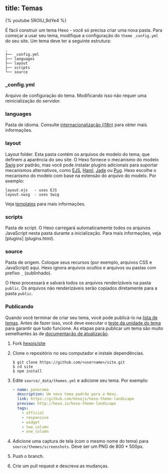 title: Temas
---

{% youtube 5ROIU_9dYe4 %}

É fácil construir um tema Hexo - você só precisa criar uma nova pasta. Para começar a usar seu tema, modifique a configuração do `theme` `_config.yml` do seu site. Um tema deve ter a seguinte estrutura:

``` plain
.
├── _config.yml
├── languages
├── layout
├── scripts
└── source
```

### _config.yml

Arquivo de configuração do tema. Modificando isso não requer uma reinicialização do servidor.

### languages

Pasta de idioma. Consulte [internacionalização (i18n)](internationalization.html) para obter mais informações.

### layout

Layout folder. Esta pasta contém os arquivos de modelo do tema, que definem a aparência do seu site. O Hexo fornece o mecanismo do modelo [Swig] por padrão, mas você pode instalar plugins adicionais para suportar mecanismos alternativos, como [EJS], [Haml], [Jade] ou [Pug]. Hexo escolhe o mecanismo do modelo com base na extensão do arquivo do modelo. Por exemplo:

``` plain
layout.ejs   - uses EJS
layout.swig  - uses Swig
```

Veja [templates](templates.html) para mais informações.

### scripts

Pasta de script. O Hexo carregará automaticamente todos os arquivos JavaScript nesta pasta durante a inicialização. Para mais informações, veja [plugins] (plugins.html).

### source

Pasta de origem. Coloque seus recursos (por exemplo, arquivos CSS e JavaScript) aqui. Hexo ignora arquivos ocultos e arquivos ou pastas com prefixo `_` (sublinhado).

O Hexo processará e salvará todos os arquivos renderizáveis na pasta `public`. Os arquivos não renderizáveis serão copiados diretamente para a pasta `public`.

### Publicando

Quando você terminar de criar seu tema, você pode publicá-lo na [lista de temas](/themes). Antes de fazer isso, você deve executar o [teste da unidade do tema](https://github.com/hexojs/hexo-theme-unit-test) para garantir que tudo funcione. As etapas para publicar um tema são muito semelhantes às de [documentação de atualização](contributing.html#Updating_Documentation).

1. Fork [hexojs/site]
2. Clone o repositório no seu computador e instale dependências.

    ```shell
    $ git clone https://github.com/<username>/site.git
    $ cd site
    $ npm install
    ```

3. Edite `source/_data/themes.yml` e adicione seu tema. Por exemplo:

    ```yaml
    - name: panorama
      description: Um novo tema padrão para a Hexo.
      link: https://github.com/hexojs/hexo-theme-landscape
      preview: http://hexo.io/hexo-theme-landscape
      tags:
        - official
        - responsive
        - widget
        - two_column
        - one_column
    ```

4. Adicione uma captura de tela (com o mesmo nome do tema) para `source/themes/screenshots`.  Deve ser um PNG de 800 * 500px.
5. Push o branch.
6. Crie um pull request e descreva as mudanças.

[EJS]: https://github.com/hexojs/hexo-renderer-ejs
[Swig]: https://github.com/paularmstrong/swig
[Haml]: https://github.com/hexojs/hexo-renderer-haml
[Jade]: https://github.com/hexojs/hexo-renderer-jade
[Pug]: https://github.com/maxknee/hexo-render-pug
[hexojs/site]: https://github.com/hexojs/site

